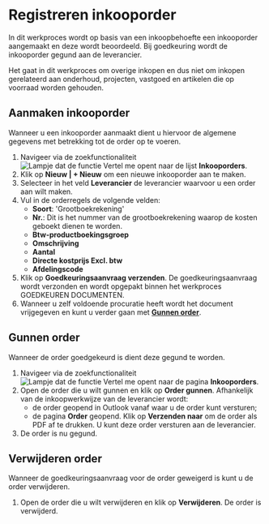 # Registreren inkooporder

In dit werkproces wordt op basis van een inkoopbehoefte een inkooporder aangemaakt en deze wordt beoordeeld. Bij goedkeuring wordt de inkooporder gegund aan de leverancier.

Het gaat in dit werkproces om overige inkopen en dus niet om inkopen gerelateerd aan onderhoud, projecten, vastgoed en artikelen die op voorraad worden gehouden.


## Aanmaken inkooporder

Wanneer u een inkooporder aanmaakt dient u hiervoor de algemene gegevens met betrekking tot de order op te voeren.

1. Navigeer via de zoekfunctionaliteit ![Lampje dat de functie Vertel me opent](https://docs.microsoft.com/nl-NL/dynamics365/business-central/media/ui-search/search_small.png "Vertel me wat u wilt doen") naar de lijst **Inkooporders**. 
2. Klik op  **Nieuw | + Nieuw** om een nieuwe inkooporder aan te maken. 
3. Selecteer in het veld **Leverancier** de leverancier waarvoor u een order aan wilt maken. 
4. Vul in de orderregels de volgende velden:
	- **Soort**: 'Grootboekrekening'
	- **Nr.**: Dit is het nummer van de grootboekrekening waarop de kosten geboekt dienen te worden.
	- **Btw-productboekingsgroep**
	- **Omschrijving**
	- **Aantal**
	- **Directe kostprijs Excl. btw**
	- **Afdelingscode**
5. Klik op **Goedkeuringsaanvraag verzenden**. De goedkeuringsaanvraag wordt verzonden en wordt opgepakt binnen het werkproces GOEDKEUREN DOCUMENTEN.
6. Wanneer u zelf voldoende procuratie heeft wordt het document vrijgegeven en kunt u verder gaan met **[Gunnen order](#gunnen-order)**.


## Gunnen order

Wanneer de order goedgekeurd is dient deze gegund te worden. 
1. Navigeer via de zoekfunctionaliteit ![Lampje dat de functie Vertel me opent](https://docs.microsoft.com/nl-NL/dynamics365/business-central/media/ui-search/search_small.png "Vertel me wat u wilt doen") naar de pagina **Inkooporders**. 
2. Open de order die u wilt gunnen en klik op **Order gunnen**. Afhankelijk van de inkoopwerkwijze van de leverancier wordt:
	- de order geopend in Outlook vanaf waar u de order kunt versturen;
	- de pagina **Order** geopend. Klik op **Verzenden naar** om de order als PDF af te drukken. U kunt deze order versturen aan de leverancier.
3. De order is nu gegund.

## Verwijderen order

Wanneer de goedkeuringsaanvraag voor de order geweigerd is kunt u de order verwijderen. 
1. Open de order die u wilt verwijderen en klik op **Verwijderen**. De order is verwijderd.  
<!--stackedit_data:
eyJoaXN0b3J5IjpbMTgyNzk4MTk5NCwtMTMxMjQ0NjEyOCwtOD
M3ODA4ODk3LDc0MTQwMTIyMl19
-->